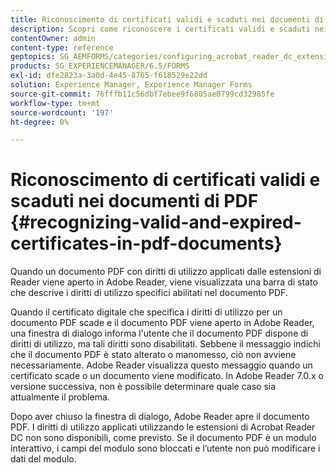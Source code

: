 ```yaml
---
title: Riconoscimento di certificati validi e scaduti nei documenti di PDF
description: Scopri come riconoscere i certificati validi e scaduti nei documenti di PDF.
contentOwner: admin
content-type: reference
geptopics: SG_AEMFORMS/categories/configuring_acrobat_reader_dc_extensions
products: SG_EXPERIENCEMANAGER/6.5/FORMS
exl-id: dfe2823a-3a0d-4e45-8765-f618529e22dd
solution: Experience Manager, Experience Manager Forms
source-git-commit: 76fffb11c56dbf7ebee9f6805ae0799cd32985fe
workflow-type: tm+mt
source-wordcount: '197'
ht-degree: 0%

---
```


# Riconoscimento di certificati validi e scaduti nei documenti di PDF {#recognizing-valid-and-expired-certificates-in-pdf-documents}

Quando un documento PDF con diritti di utilizzo applicati dalle estensioni di Reader viene aperto in Adobe Reader, viene visualizzata una barra di stato che descrive i diritti di utilizzo specifici abilitati nel documento PDF.

Quando il certificato digitale che specifica i diritti di utilizzo per un documento PDF scade e il documento PDF viene aperto in Adobe Reader, una finestra di dialogo informa l&#39;utente che il documento PDF dispone di diritti di utilizzo, ma tali diritti sono disabilitati. Sebbene il messaggio indichi che il documento PDF è stato alterato o manomesso, ciò non avviene necessariamente. Adobe Reader visualizza questo messaggio quando un certificato scade o un documento viene modificato. In Adobe Reader 7.0.x o versione successiva, non è possibile determinare quale caso sia attualmente il problema.

Dopo aver chiuso la finestra di dialogo, Adobe Reader apre il documento PDF. I diritti di utilizzo applicati utilizzando le estensioni di Acrobat Reader DC non sono disponibili, come previsto. Se il documento PDF è un modulo interattivo, i campi del modulo sono bloccati e l’utente non può modificare i dati del modulo.

